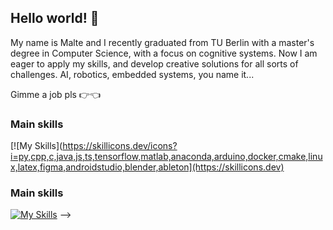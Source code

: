 ## Hello world! 👋

My name is Malte and I recently graduated from TU Berlin with a master's degree in Computer Science, with a focus on cognitive systems. Now I am eager to apply my skills, and develop creative solutions for all sorts of challenges. AI, robotics, embedded systems, you name it...

Gimme a job pls 👉👈

### Main skills
[![My Skills](https://skillicons.dev/icons?i=py,cpp,c,java,js,ts,tensorflow,matlab,anaconda,arduino,docker,cmake,linux,latex,figma,androidstudio,blender,ableton](https://skillicons.dev)

### Main skills
[![My Skills](https://skillicons.dev/icons?i=py,figma,java,nodejs,html,css,bootstrap,androidstudio,notion,latex,npm,windows,react,js,ts,vscode,github,git,tensorflow)](https://skillicons.dev)
-->

<!--
**maltebernhard/maltebernhard** is a ✨ _special_ ✨ repository because its `README.md` (this file) appears on your GitHub profile.

Here are some ideas to get you started:

- 🔭 I’m currently working on ...
- 🌱 I’m currently learning ...
- 👯 I’m looking to collaborate on ...
- 🤔 I’m looking for help with ...
- 💬 Ask me about ...
- 📫 How to reach me: ...
- 😄 Pronouns: ...
- ⚡ Fun fact: ...
-->
